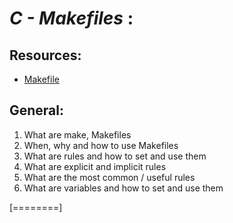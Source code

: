 # *C - Makefiles* :

## Resources:
- [Makefile](https://www.google.com/search?q=makefile "Makefile")

## General:
1. What are make, Makefiles
2. When, why and how to use Makefiles
3. What are rules and how to set and use them
4. What are explicit and implicit rules
5. What are the most common / useful rules
6. What are variables and how to set and use them

[========]